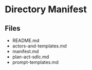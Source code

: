 # Directory Manifest

## Files

- README.md
- actors-and-templates.md
- manifest.md
- plan-act-sdlc.md
- prompt-templates.md
